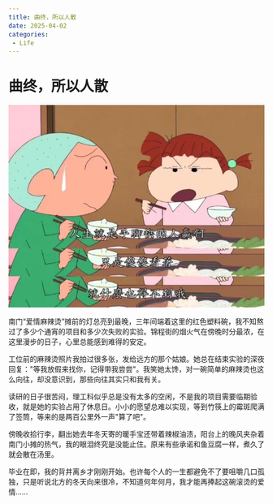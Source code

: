 ```yaml
---
title: 曲终，所以人散
date: 2025-04-02
categories:
 - Life
---
```


# 曲终，所以人散

![41f9d375cdf240b78db4ef1c37453afc_compress](./assets/41f9d375cdf240b78db4ef1c37453afc_compress.jpeg)

南门“爱情麻辣烫”摊前的灯总亮到最晚，三年间端着这里的红色塑料碗，我不知熬过了多少个通宵的项目和多少次失败的实验。锦程街的烟火气在傍晚时分最浓，在这里漫步的日子，心里总能感到难得的安定。

工位前的麻辣烫照片我拍过很多张，发给远方的那个姑娘。她总在结束实验的深夜回复："等我放假来找你，记得带我尝尝"。我笑她太馋，对一碗简单的麻辣烫也这么向往，却没意识到，那些向往其实只和我有关。

读研的日子很苦闷，理工科似乎总是没有太多的空闲，不是我的项目需要临期验收，就是她的实验占用了休息日。小小的愿望总难以实现，等到竹筷上的霉斑爬满了签筒，等来的是两百公里外一声"算了吧"。

傍晚收拾行李，翻出她去年冬天寄的暖手宝还带着辣椒油渍，阳台上的晚风夹杂着南门小摊的热气，我的眼泪终究是没能止住。原来有些承诺和鱼豆腐一样，煮久了就会散在汤里。

毕业在即，我的背井离乡才刚刚开始。也许每个人的一生都避免不了要咀嚼几口孤独，只是听说北方的冬天向来很冷，不知道何年何月，我才能再捧起这碗滚烫的爱情……
